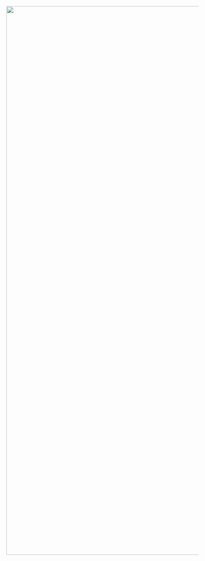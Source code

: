 <p align="center">
 <img width="1440px" src="https://user-images.githubusercontent.com/46334750/171048719-d7f1bc7c-c984-4f44-84cf-595fb58cfad2.png" align="center" alt="justinshaw.dev" />
</p>